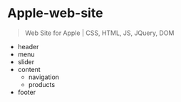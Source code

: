 # Apple-web-site
> Web Site for Apple | CSS, HTML, JS, JQuery, DOM    
- header  
- menu  
- slider  
- content  
  - navigation  
  - products  
- footer  
